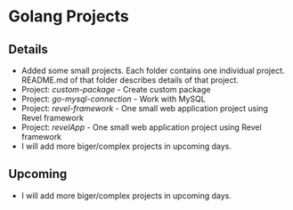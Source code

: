 # Golang Projects

## Details

  * Added some small projects. Each folder contains one individual project. README.md of that folder describes details of that project.
  * Project: *custom-package* - Create custom package  
  * Project: *go-mysql-connection* - Work with MySQL
  * Project: *revel-framework* - One small web application project using Revel framework 
  * Project: *revelApp* - One small web application project using Revel framework
  * I will add more biger/complex projects in upcoming days.
  
## Upcoming

 * I will add more biger/complex projects in upcoming days.
